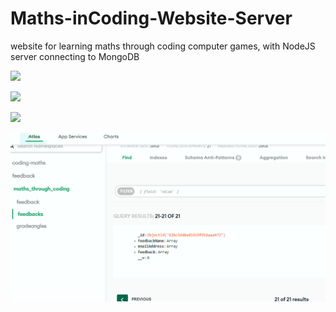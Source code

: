 # Maths-inCoding-Website-Server
website for learning maths through coding computer games, with NodeJS server connecting to MongoDB


![](https://github.com/tobyStone/Maths-inCoding-Website-Server/blob/main/front%20page%20maths%20inCoding.gif)




![](https://github.com/tobyStone/Maths-inCoding-Website-Server/blob/main/feedback%20form.gif)




![](https://github.com/tobyStone/Maths-inCoding-Website-Server/blob/main/feedback%20form.gif)



![](https://github.com/tobyStone/Maths-inCoding-Website-Server/blob/main/feedback%20to%20mongodb.gif)
